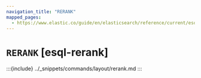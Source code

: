 ```yaml
---
navigation_title: "RERANK"
mapped_pages:
  - https://www.elastic.co/guide/en/elasticsearch/reference/current/esql-commands.html#esql-rerank
---
```


# `RERANK` [esql-rerank]

:::{include} ../_snippets/commands/layout/rerank.md
:::

